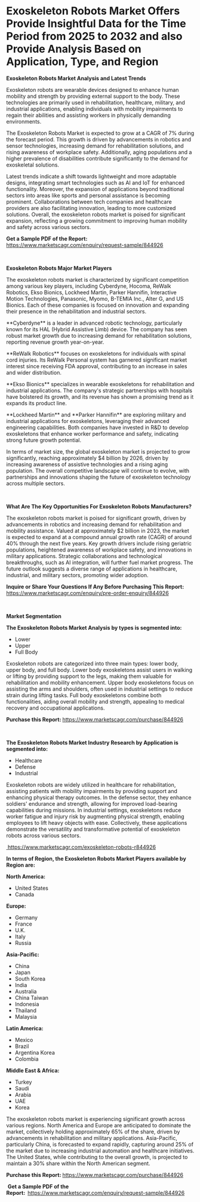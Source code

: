 <p><h1>Exoskeleton Robots Market Offers Provide Insightful Data for the Time Period from 2025 to 2032 and also Provide Analysis Based on Application, Type, and Region</h1></p><p><strong>Exoskeleton Robots Market Analysis and Latest Trends</strong></p>
<p><p>Exoskeleton robots are wearable devices designed to enhance human mobility and strength by providing external support to the body. These technologies are primarily used in rehabilitation, healthcare, military, and industrial applications, enabling individuals with mobility impairments to regain their abilities and assisting workers in physically demanding environments.</p><p>The Exoskeleton Robots Market is expected to grow at a CAGR of 7% during the forecast period. This growth is driven by advancements in robotics and sensor technologies, increasing demand for rehabilitation solutions, and rising awareness of workplace safety. Additionally, aging populations and a higher prevalence of disabilities contribute significantly to the demand for exoskeletal solutions.</p><p>Latest trends indicate a shift towards lightweight and more adaptable designs, integrating smart technologies such as AI and IoT for enhanced functionality. Moreover, the expansion of applications beyond traditional sectors into areas like sports and personal assistance is becoming prominent. Collaborations between tech companies and healthcare providers are also facilitating innovation, leading to more customized solutions. Overall, the exoskeleton robots market is poised for significant expansion, reflecting a growing commitment to improving human mobility and safety across various sectors.</p></p>
<p><strong>Get a Sample PDF of the Report:&nbsp;</strong> <a href="https://www.marketscagr.com/enquiry/request-sample/844926?utm_campaign=1848&utm_medium=2&utm_source=Github&utm_content=ia&utm_term=13042025&utm_id=exoskeleton-robots">https://www.marketscagr.com/enquiry/request-sample/844926</a></p>
<p>&nbsp;</p>
<p><strong>Exoskeleton Robots Major Market Players</strong></p>
<p><p>The exoskeleton robots market is characterized by significant competition among various key players, including Cyberdyne, Hocoma, ReWalk Robotics, Ekso Bionics, Lockheed Martin, Parker Hannifin, Interactive Motion Technologies, Panasonic, Myomo, B-TEMIA Inc., Alter G, and US Bionics. Each of these companies is focused on innovation and expanding their presence in the rehabilitation and industrial sectors.</p><p>**Cyberdyne** is a leader in advanced robotic technology, particularly known for its HAL (Hybrid Assistive Limb) device. The company has seen robust market growth due to increasing demand for rehabilitation solutions, reporting revenue growth year-on-year. </p><p>**ReWalk Robotics** focuses on exoskeletons for individuals with spinal cord injuries. Its ReWalk Personal system has garnered significant market interest since receiving FDA approval, contributing to an increase in sales and wider distribution.</p><p>**Ekso Bionics** specializes in wearable exoskeletons for rehabilitation and industrial applications. The company's strategic partnerships with hospitals have bolstered its growth, and its revenue has shown a promising trend as it expands its product line.</p><p>**Lockheed Martin** and **Parker Hannifin** are exploring military and industrial applications for exoskeletons, leveraging their advanced engineering capabilities. Both companies have invested in R&D to develop exoskeletons that enhance worker performance and safety, indicating strong future growth potential.</p><p>In terms of market size, the global exoskeleton market is projected to grow significantly, reaching approximately $4 billion by 2026, driven by increasing awareness of assistive technologies and a rising aging population. The overall competitive landscape will continue to evolve, with partnerships and innovations shaping the future of exoskeleton technology across multiple sectors.</p></p>
<p>&nbsp;</p>
<p><strong>What Are The Key Opportunities For Exoskeleton Robots Manufacturers?</strong></p>
<p><p>The exoskeleton robots market is poised for significant growth, driven by advancements in robotics and increasing demand for rehabilitation and mobility assistance. Valued at approximately $2 billion in 2023, the market is expected to expand at a compound annual growth rate (CAGR) of around 40% through the next five years. Key growth drivers include rising geriatric populations, heightened awareness of workplace safety, and innovations in military applications. Strategic collaborations and technological breakthroughs, such as AI integration, will further fuel market progress. The future outlook suggests a diverse range of applications in healthcare, industrial, and military sectors, promoting wider adoption.</p></p>
<p><strong>Inquire or Share Your Questions If Any Before Purchasing This Report:</strong> <a href="https://www.marketscagr.com/enquiry/pre-order-enquiry/844926?utm_campaign=1848&utm_medium=2&utm_source=Github&utm_content=ia&utm_term=13042025&utm_id=exoskeleton-robots">https://www.marketscagr.com/enquiry/pre-order-enquiry/844926</a></p>
<p>&nbsp;</p>
<p><strong>Market Segmentation</strong></p>
<p><strong>The Exoskeleton Robots Market Analysis by types is segmented into:</strong></p>
<p><ul><li>Lower</li><li>Upper</li><li>Full Body</li></ul></p>
<p><p>Exoskeleton robots are categorized into three main types: lower body, upper body, and full body. Lower body exoskeletons assist users in walking or lifting by providing support to the legs, making them valuable for rehabilitation and mobility enhancement. Upper body exoskeletons focus on assisting the arms and shoulders, often used in industrial settings to reduce strain during lifting tasks. Full body exoskeletons combine both functionalities, aiding overall mobility and strength, appealing to medical recovery and occupational applications.</p></p>
<p><strong>Purchase this Report:&nbsp;</strong><a href="https://www.marketscagr.com/purchase/844926?utm_campaign=1848&utm_medium=2&utm_source=Github&utm_content=ia&utm_term=13042025&utm_id=exoskeleton-robots">https://www.marketscagr.com/purchase/844926</a></p>
<p>&nbsp;</p>
<p><strong>The Exoskeleton Robots Market Industry Research by Application is segmented into:</strong></p>
<p><ul><li>Healthcare</li><li>Defense</li><li>Industrial</li></ul></p>
<p><p>Exoskeleton robots are widely utilized in healthcare for rehabilitation, assisting patients with mobility impairments by providing support and enhancing physical therapy outcomes. In the defense sector, they enhance soldiers' endurance and strength, allowing for improved load-bearing capabilities during missions. In industrial settings, exoskeletons reduce worker fatigue and injury risk by augmenting physical strength, enabling employees to lift heavy objects with ease. Collectively, these applications demonstrate the versatility and transformative potential of exoskeleton robots across various sectors.</p></p>
<p><a href="https://www.marketscagr.com/exoskeleton-robots-r844926?utm_campaign=1848&utm_medium=2&utm_source=Github&utm_content=ia&utm_term=13042025&utm_id=exoskeleton-robots">&nbsp;https://www.marketscagr.com/exoskeleton-robots-r844926</a></p>
<p><strong>In terms of Region, the Exoskeleton Robots Market Players available by Region are:</strong></p>
<p>
    <p> <strong> North America: </strong>
        <ul>
            <li>United States</li>
            <li>Canada</li>
        </ul>
        </p> 
    <p> <strong> Europe: </strong>
        <ul>
            <li>Germany</li>
            <li>France</li>
            <li>U.K.</li>
            <li>Italy</li>
            <li>Russia</li>
        </ul>
        </p> 
    <p> <strong> Asia-Pacific: </strong>
        <ul>
            <li>China</li>
            <li>Japan</li>
            <li>South Korea</li>
            <li>India</li>
            <li>Australia</li>
            <li>China Taiwan</li>
            <li>Indonesia</li>
            <li>Thailand</li>
            <li>Malaysia</li>
        </ul>
        </p> 
    <p> <strong> Latin America: </strong>
        <ul>
            <li>Mexico</li>
            <li>Brazil</li>
            <li>Argentina Korea</li>
            <li>Colombia</li>
        </ul>
        </p> 
    <p> <strong> Middle East & Africa: </strong>
        <ul>
            <li>Turkey</li>
            <li>Saudi</li>
            <li>Arabia</li>
            <li>UAE</li>
            <li>Korea</li>
        </ul>
    </p>
    </p>
<p><p>The exoskeleton robots market is experiencing significant growth across various regions. North America and Europe are anticipated to dominate the market, collectively holding approximately 65% of the share, driven by advancements in rehabilitation and military applications. Asia-Pacific, particularly China, is forecasted to expand rapidly, capturing around 25% of the market due to increasing industrial automation and healthcare initiatives. The United States, while contributing to the overall growth, is projected to maintain a 30% share within the North American segment.</p></p>
<p><strong>Purchase this Report: </strong><a href="https://www.marketscagr.com/purchase/844926?utm_campaign=1848&utm_medium=2&utm_source=Github&utm_content=ia&utm_term=13042025&utm_id=exoskeleton-robots">https://www.marketscagr.com/purchase/844926</a></p>
<p>&nbsp;<strong>Get a Sample PDF of the Report:&nbsp;&nbsp;</strong><a href="https://www.marketscagr.com/enquiry/request-sample/844926?utm_campaign=1848&utm_medium=2&utm_source=Github&utm_content=ia&utm_term=13042025&utm_id=exoskeleton-robots">https://www.marketscagr.com/enquiry/request-sample/844926</a></p>
<p><strong></strong></p>
<p><p></p><p></p><p></p></p>